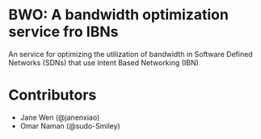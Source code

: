 # BWO: A bandwidth optimization service fro IBNs
An service for optimizing the utilization of bandwidth in Software Defined Networks (SDNs) that use Intent Based Networking (IBN)

# Contributors
* Jane Wen (@janenxiao)
* Omar Naman (@sudo-Smiley)



